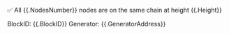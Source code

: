 ✅ All {{.NodesNumber}} nodes are on the same chain at height {{.Height}}

BlockID: {{.BlockID}}
Generator: {{.GeneratorAddress}}
